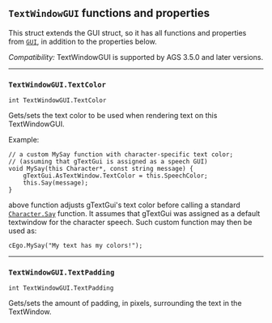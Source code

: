 ## `TextWindowGUI` functions and properties

This struct extends the GUI struct, so it has all functions and properties from [`GUI`](GUI), in addition to the properties below.

*Compatibility:* TextWindowGUI is supported by AGS 3.5.0 and later versions.

---

### `TextWindowGUI.TextColor`

```ags
int TextWindowGUI.TextColor
```

Gets/sets the text color to be used when rendering text on this TextWindowGUI.

Example:

```ags
// a custom MySay function with character-specific text color;
// (assuming that gTextGui is assigned as a speech GUI)
void MySay(this Character*, const string message) {
    gTextGui.AsTextWindow.TextColor = this.SpeechColor;
    this.Say(message);
}
```

above function adjusts gTextGui's text color before calling a standard [`Character.Say`](Character#charactersay) function. It assumes that gTextGui was assigned as a default textwindow for the character speech. Such custom function may then be used as:

```ags
cEgo.MySay("My text has my colors!");
```

---

### `TextWindowGUI.TextPadding`

```ags
int TextWindowGUI.TextPadding
```

Gets/sets the amount of padding, in pixels, surrounding the text in the TextWindow.
